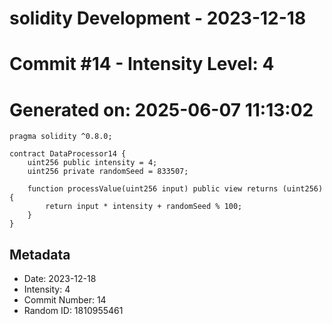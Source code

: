﻿# solidity Development - 2023-12-18
# Commit #14 - Intensity Level: 4
# Generated on: 2025-06-07 11:13:02
```solidity
pragma solidity ^0.8.0;

contract DataProcessor14 {
    uint256 public intensity = 4;
    uint256 private randomSeed = 833507;

    function processValue(uint256 input) public view returns (uint256) {
        return input * intensity + randomSeed % 100;
    }
}
```
## Metadata
- Date: 2023-12-18
- Intensity: 4
- Commit Number: 14
- Random ID: 1810955461
